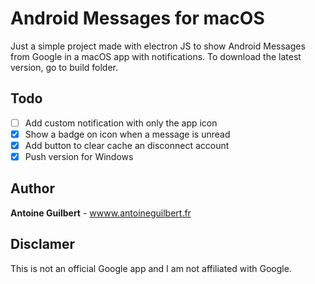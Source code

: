# Android Messages for macOS

Just a simple project made with electron JS to show Android Messages from Google in a macOS app with notifications.
To download the latest version, go to build folder.

## Todo

- [ ] Add custom notification with only the app icon
- [x] Show a badge on icon when a message is unread
- [x] Add button to clear cache an disconnect account
- [x] Push version for Windows

## Author

**Antoine Guilbert** - [wwww.antoineguilbert.fr](https://wwww.antoineguilbert.fr)

## Disclamer

This is not an official Google app and I am not affiliated with Google.
